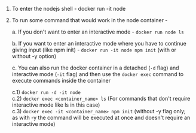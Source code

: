 1. To enter the nodejs shell - docker run -it node

2. To run some command that would work in the node container -
    
    a. If you don't want to enter an interactive mode - `docker run node ls`
    
    b. If you want to enter an interactive mode where you have to continue giving input (like npm init) - `docker run -it node npm init` (with or without -y option)
    
    c. You can also run the docker container in a detached (`-d` flag) and interactive mode (`-it` flag) and then use the `docker exec` command to execute commands              inside the container
    
      c.1) `docker run -d -it node`\
      c.2) `docker exec <container_name> ls` (For commands that don't require interactive mode like ls in this case)\
      c.3) `docker exec -it <container_name> npm init` (without -y flag only; as with -y the command will be executed at once and doesn't require an interactive mode)
